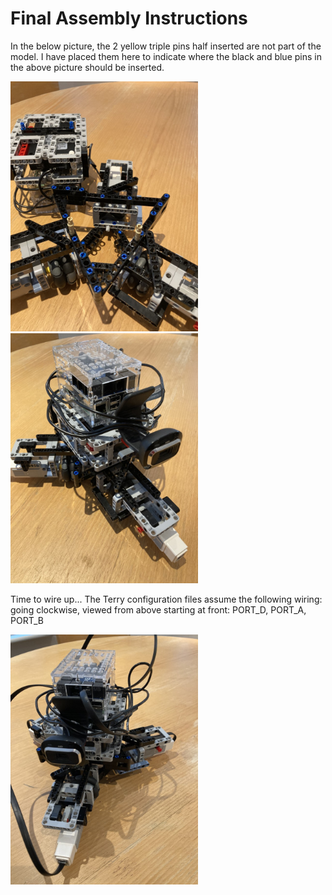 # Final Assembly Instructions


In the below picture, the 2 yellow triple pins half inserted are not part of the model. I have placed them here to indicate where the black and blue pins in the above picture should be inserted.

<img src="../images/final_assembly/step_1.jpg" width=300>
<img src="../images/final_assembly/step_2.jpg" width=300>

Time to wire up...
The Terry configuration files assume the following wiring: going clockwise, viewed from above starting at front: PORT_D, PORT_A, PORT_B

<img src="../images/final_assembly/step_3.jpg" width=300>
